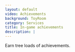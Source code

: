 ```yaml
---
layout: default
video: Achievements
background: ToyRoom
category: Services
title: In-game achievements
description: |
---
```

Earn tree loads of achievements.